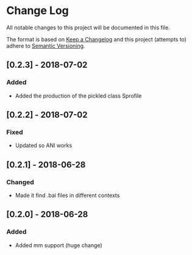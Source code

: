 # Change Log
All notable changes to this project will be documented in this file.

The format is based on [Keep a Changelog](http://keepachangelog.com/)
and this project (attempts to) adhere to [Semantic Versioning](http://semver.org/).

## [0.2.3] - 2018-07-02
### Added
- Added the production of the pickled class Sprofile

## [0.2.2] - 2018-07-02
### Fixed
- Updated so ANI works

## [0.2.1] - 2018-06-28
### Changed
- Made it find .bai files in different contexts

## [0.2.0] - 2018-06-28
### Added
- Added mm support (huge change)
